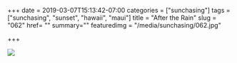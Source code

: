+++
date = 2019-03-07T15:13:42-07:00
categories = ["sunchasing"]
tags = ["sunchasing", "sunset", "hawaii", "maui"]
title = "After the Rain"
slug = "062"
href= ""
summary=""
featuredimg = "/media/sunchasing/062.jpg"

+++

<img src="/media/sunchasing/062.jpg" />